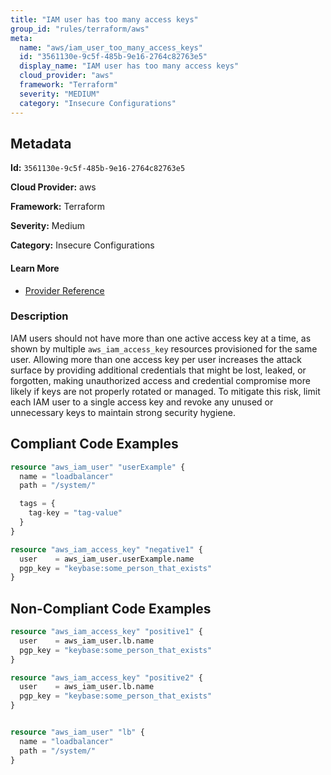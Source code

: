 ```yaml
---
title: "IAM user has too many access keys"
group_id: "rules/terraform/aws"
meta:
  name: "aws/iam_user_too_many_access_keys"
  id: "3561130e-9c5f-485b-9e16-2764c82763e5"
  display_name: "IAM user has too many access keys"
  cloud_provider: "aws"
  framework: "Terraform"
  severity: "MEDIUM"
  category: "Insecure Configurations"
---
```

## Metadata

**Id:** `3561130e-9c5f-485b-9e16-2764c82763e5`

**Cloud Provider:** aws

**Framework:** Terraform

**Severity:** Medium

**Category:** Insecure Configurations

#### Learn More

 - [Provider Reference](https://registry.terraform.io/providers/hashicorp/aws/latest/docs/resources/iam_access_key#user)

### Description

 IAM users should not have more than one active access key at a time, as shown by multiple `aws_iam_access_key` resources provisioned for the same user. Allowing more than one access key per user increases the attack surface by providing additional credentials that might be lost, leaked, or forgotten, making unauthorized access and credential compromise more likely if keys are not properly rotated or managed. To mitigate this risk, limit each IAM user to a single access key and revoke any unused or unnecessary keys to maintain strong security hygiene.


## Compliant Code Examples
```terraform
resource "aws_iam_user" "userExample" {
  name = "loadbalancer"
  path = "/system/"

  tags = {
    tag-key = "tag-value"
  }
}

resource "aws_iam_access_key" "negative1" {
  user    = aws_iam_user.userExample.name
  pgp_key = "keybase:some_person_that_exists"
}


```
## Non-Compliant Code Examples
```terraform
resource "aws_iam_access_key" "positive1" {
  user    = aws_iam_user.lb.name
  pgp_key = "keybase:some_person_that_exists"
}

resource "aws_iam_access_key" "positive2" {
  user    = aws_iam_user.lb.name
  pgp_key = "keybase:some_person_that_exists"
}


resource "aws_iam_user" "lb" {
  name = "loadbalancer"
  path = "/system/"
}

```